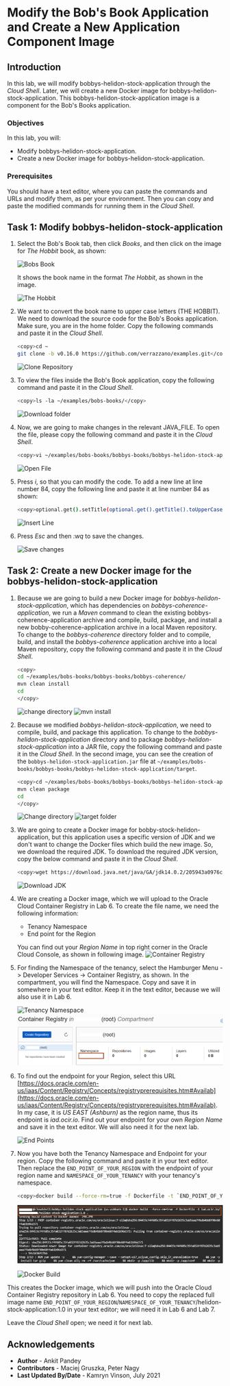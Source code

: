 # Modify the Bob's Book Application and Create a New Application Component Image

## Introduction

In this lab, we will modify bobbys-helidon-stock-application through the *Cloud Shell*. Later, we will create a new Docker image for bobbys-helidon-stock-application. This bobbys-helidon-stock-application image is a component for the Bob's Books application.

### Objectives

In this lab, you will:

* Modify bobbys-helidon-stock-application.
* Create a new Docker image for bobbys-helidon-stock-application.

### Prerequisites

You should have a text editor, where you can paste the commands and URLs and modify them, as per your environment. Then you can copy and paste the modified commands for running them in the *Cloud Shell*.

## Task 1: Modify bobbys-helidon-stock-application

1. Select the Bob's Book tab, then click *Books*, and then click on the image for *The Hobbit* book, as shown:

    ![Bobs Book](images/1.png)

    It shows the book name in the format *The Hobbit*, as shown in the image.

    ![The Hobbit](images/2.png)

2. We want to convert the book name to upper case letters (THE HOBBIT). We need to download the source code for the Bob's Books application. Make sure, you are in the home folder. Copy the following commands and paste it in the *Cloud Shell*.

    ```bash
    <copy>cd ~
    git clone -b v0.16.0 https://github.com/verrazzano/examples.git</copy>
    ```

    ![Clone Repository](images/3.png)
    
3. To view the files inside the Bob's Book application, copy the following command and paste it in the *Cloud Shell*.

    ```bash
    <copy>ls -la ~/examples/bobs-books/</copy>
    ```

    ![Download folder](images/4.png)

4. Now, we are going to make changes in the relevant JAVA_FILE. To open the file, please copy the following command and paste it in the *Cloud Shell*.

    ```bash
    <copy>vi ~/examples/bobs-books/bobbys-books/bobbys-helidon-stock-application/src/main/java/org/books/bobby/BookResource.java</copy>
    ```

    ![Open File](images/5.png)

5. Press *i*, so that you can modify the code. To add a new line at line number 84, copy the following line and paste it at line number 84 as shown:

    ```bash
    <copy>optional.get().setTitle(optional.get().getTitle().toUpperCase());</copy>
    ```

    ![Insert Line](images/6.png)

6. Press *Esc* and then *:wq* to save the changes.

    ![Save changes](images/7.png)

## Task 2: Create a new Docker image for the bobbys-helidon-stock-application

1. Because we are going to build a new Docker image for *bobbys-helidon-stock-application*, which has dependencies on *bobbys-coherence-application*, we run a *Maven* command to clean the existing bobbys-coherence-application archive and compile, build, package, and install a new bobby-coherence-application archive in a local Maven repository. To change to the *bobbys-coherence* directory folder and to compile, build, and install the *bobbys-coherence* application archive into a local Maven repository, copy the following command and paste it in the *Cloud Shell*.

    ```bash
    <copy>
    cd ~/examples/bobs-books/bobbys-books/bobbys-coherence/
    mvn clean install
    cd
    </copy>
    ```

    ![change directory](images/8.png)
    ![mvn install](images/9.png)

2. Because we modified *bobbys-helidon-stock-application*, we need to compile, build, and package this application. To change to the *bobbys-helidon-stock-application* directory and to package *bobbys-helidon-stock-application* into a JAR file, copy the following command and paste it in the *Cloud Shell*.  In the second image, you can see the creation of the `bobbys-helidon-stock-application.jar` file at `~/examples/bobs-books/bobbys-books/bobbys-helidon-stock-application/target`.

    ```bash
    <copy>cd ~/examples/bobs-books/bobbys-books/bobbys-helidon-stock-application/
    mvn clean package
    cd
    </copy>
    ```

    ![Change directory](images/11.png)
    ![target folder](images/13.png)

3. We are going to create a Docker image for bobby-stock-helidon-application, but this application uses a specific version of JDK and we don't want to change the Docker files which build the new image. So, we download the required JDK. To download the required JDK version, copy the below command and paste it in the *Cloud Shell*.

    ```bash
    <copy>wget https://download.java.net/java/GA/jdk14.0.2/205943a0976c4ed48cb16f1043c5c647/12/GPL/openjdk-14.0.2_linux-x64_bin.tar.gz</copy>
    ```

    ![Download JDK](images/14.png)

4. We are creating a Docker image, which we will upload to the Oracle Cloud Container Registry in Lab 6. To create the file name, we need the following information:

    * Tenancy Namespace
    * End point for the Region

    You can find out your *Region Name* in top right corner in the Oracle Cloud Console, as shown in following image.
    ![Container Registry](images/15.png)

5. For finding the Namespace of the tenancy, select the Hamburger Menu -> Developer Services -> Container Registry, as shown. In the compartment, you will find the Namespace. Copy and save it in somewhere in your text editor. Keep it in the text editor, because we will also use it in Lab 6.

    ![Tenancy Namespace](images/20.png)
    ![Tenancy Namespace](images/16.png)

6. To find out the endpoint for your Region, select this URL [https://docs.oracle.com/en-us/iaas/Content/Registry/Concepts/registryprerequisites.htm#Availab](https://docs.oracle.com/en-us/iaas/Content/Registry/Concepts/registryprerequisites.htm#Availab). In my case, it is *US EAST (Ashburn)* as the region name, thus its endpoint is *iad.ocir.io*. Find out your endpoint for your own *Region Name* and save it in the text editor. We will also need it for the next lab.

    ![End Points](images/17.png)

7. Now you have both the Tenancy Namespace and Endpoint for your region. Copy the following command and paste it in your text editor. Then replace the `END_POINT_OF_YOUR_REGION` with the endpoint of your region name and `NAMESPACE_OF_YOUR_TENANCY` with your tenancy's namespace.

    ```bash
    <copy>docker build --force-rm=true -f Dockerfile -t `END_POINT_OF_YOUR_REGION`/`NAMESPACE_OF_YOUR_TENANCY`/helidon-stock-application:1.0 .</copy>
    ```

    ![Docker Build](images/18.png)

    ![Docker Build](images/19.png)

This creates the Docker image, which we will push into the Oracle Cloud Container Registry repository in Lab 6. You need to copy the replaced full image name `END_POINT_OF_YOUR_REGION`/`NAMESPACE_OF_YOUR_TENANCY`/helidon-stock-application:1.0 in your text editor; we will need it in Lab 6 and Lab 7.

Leave the *Cloud Shell* open; we need it for next lab.

## Acknowledgements

* **Author** -  Ankit Pandey
* **Contributors** - Maciej Gruszka, Peter Nagy
* **Last Updated By/Date** - Kamryn Vinson, July 2021
